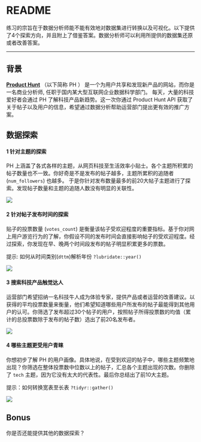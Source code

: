 README
================

练习的宗旨在于数据分析师能不能有效地对数据集进行转换以及可视化。以下提供了4个探索方向，并且附上了借鉴答案。数据分析师可以利用所提供的数据集还原或者改善答案。

-----

## 背景

**[Product Hunt](https://www.producthunt.com/)** （以下简称 PH ）
是一个为用户共享和发现新产品的网站，而你是一名商业分析师,
任职于国内某大型互联网企业数据科学部门。 每天，大量的科技爱好者会通过 PH
了解科技产品新趋势。这一次你通过 Product Hunt API
获取了关于帖子以及用户的信息，希望通过数据分析帮助运营部门提出更有效的推广方案。

## 数据探索

#### 1 针对主题的探索

PH 上涵盖了各式各样的主题，从网页科技至生活效率小贴士。各个主题所积累的帖子数量也不一致。你好奇是不是发布的帖子越多，主题所累积的追随者
(`num_followers`) 也越多。 于是你针对发布数量最多的前20大帖子主题进行了探索。发现帖子数量和主题的追随人数没有明显的关联性。

![](README_files/figure-gfm/unnamed-chunk-3-1.png)<!-- -->

#### 2 针对帖子发布时间的探索

贴子的投票数量 (`votes_count`)
是衡量该帖子受欢迎程度的重要指标。基于你对网上用户游览行为的了解，你假设不同的发布时间会直接影响帖子的受欢迎程度。经过探索，你发现在早、晚两个时间段发布的帖子明显积累更多的票数。

提示: 如何从时间类别(`dttm`)解析年份
`?lubridate::year()`

![](README_files/figure-gfm/unnamed-chunk-4-1.png)<!-- -->

#### 3 搜索科技产品触觉达人

运营部门希望招纳一名科技牛人成为体验专家，提供产品或者运营的改善建议。以获得的平均投票数量来衡量，他们希望知道哪些用户所发布的帖子最能得到其他用户的认可。你筛选了发布超过30个帖子的用户，按照帖子所得投票数的均值（累计的总投票数除于发布的帖子数）选出了前20名发布者。

![](README_files/figure-gfm/unnamed-chunk-5-1.png)<!-- -->

#### 4 哪些主题更受用户青睐

你想初步了解 PH
的用户画像。具体地说，在受到欢迎的帖子中，哪些主题频繁地出现？你筛选在整体投票数中位数以上的帖子，汇总各个主题出现的次数。你删除了
`tech` 主题，因为它没有太大的代表性。最后你总结出了前10大主题。

提示：如何转换宽表至长表 `?tidyr::gather()`

![](README_files/figure-gfm/unnamed-chunk-6-1.png)<!-- -->

## Bonus

你是否还能提供其他的数据探索？
